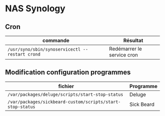 NAS Synology
=========

## Cron

|**commande**|**Résultat**|
|------------|------------|
|`/usr/syno/sbin/synoservicectl --restart crond`|Redémarrer le service cron|


## Modification configuration programmes

|**fichier**|**Programme**|
|------------|------------|
|`/var/packages/deluge/scripts/start-stop-status`|Deluge|
|`/var/packages/sickbeard-custom/scripts/start-stop-status`|Sick Beard|
